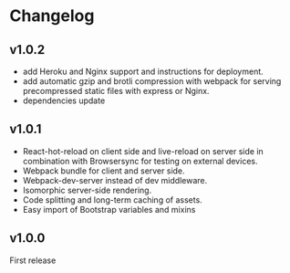 # Changelog #

## v1.0.2 ##

* add Heroku and Nginx support and instructions for deployment.
* add automatic gzip and brotli compression with webpack for serving precompressed static files with express or Nginx.
* dependencies update

## v1.0.1 ##

* React-hot-reload on client side and live-reload on server side in combination with Browsersync for testing on external devices.
* Webpack bundle for client and server side.
* Webpack-dev-server instead of dev middleware.
* Isomorphic server-side rendering.
* Code splitting and long-term caching of assets.
* Easy import of Bootstrap variables and mixins

## v1.0.0 ##

First release
